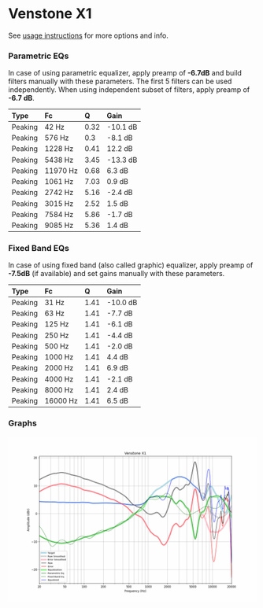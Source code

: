 # Venstone X1
See [usage instructions](https://github.com/jaakkopasanen/AutoEq#usage) for more options and info.

### Parametric EQs
In case of using parametric equalizer, apply preamp of **-6.7dB** and build filters manually
with these parameters. The first 5 filters can be used independently.
When using independent subset of filters, apply preamp of **-6.7 dB**.

| Type    | Fc       |    Q | Gain     |
|:--------|:---------|:-----|:---------|
| Peaking | 42 Hz    | 0.32 | -10.1 dB |
| Peaking | 576 Hz   | 0.3  | -8.1 dB  |
| Peaking | 1228 Hz  | 0.41 | 12.2 dB  |
| Peaking | 5438 Hz  | 3.45 | -13.3 dB |
| Peaking | 11970 Hz | 0.68 | 6.3 dB   |
| Peaking | 1061 Hz  | 7.03 | 0.9 dB   |
| Peaking | 2742 Hz  | 5.16 | -2.4 dB  |
| Peaking | 3015 Hz  | 2.52 | 1.5 dB   |
| Peaking | 7584 Hz  | 5.86 | -1.7 dB  |
| Peaking | 9085 Hz  | 5.36 | 1.4 dB   |

### Fixed Band EQs
In case of using fixed band (also called graphic) equalizer, apply preamp of **-7.5dB**
(if available) and set gains manually with these parameters.

| Type    | Fc       |    Q | Gain     |
|:--------|:---------|:-----|:---------|
| Peaking | 31 Hz    | 1.41 | -10.0 dB |
| Peaking | 63 Hz    | 1.41 | -7.7 dB  |
| Peaking | 125 Hz   | 1.41 | -6.1 dB  |
| Peaking | 250 Hz   | 1.41 | -4.4 dB  |
| Peaking | 500 Hz   | 1.41 | -2.0 dB  |
| Peaking | 1000 Hz  | 1.41 | 4.4 dB   |
| Peaking | 2000 Hz  | 1.41 | 6.9 dB   |
| Peaking | 4000 Hz  | 1.41 | -2.1 dB  |
| Peaking | 8000 Hz  | 1.41 | 2.4 dB   |
| Peaking | 16000 Hz | 1.41 | 6.5 dB   |

### Graphs
![](./Venstone%20X1.png)